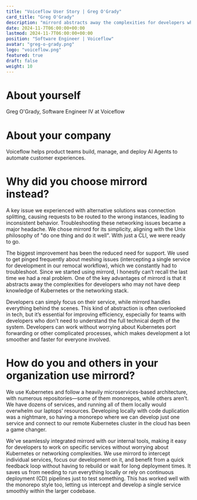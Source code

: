 ```yaml
---
title: "Voiceflow User Story | Greg O'Grady"
card_title: "Greg O'Grady"
description: "mirrord abstracts away the complexities for developers who may not have deep knowledge of Kubernetes or the networking stack"
date: 2024-11-7T06:00:00+00:00
lastmod: 2024-11-7T06:00:00+00:00
position: "Software Engineer | Voiceflow"
avatar: "greg-o-grady.png"
logo: "voiceflow.png"
featured: true
draft: false
weight: 10
---
```


# About yourself 
Greg O'Grady, Software Engineer IV at Voiceflow

# About your company
Voiceflow helps product teams build, manage, and deploy AI Agents to automate customer experiences.


# Why did you choose mirrord instead? 

A key issue we experienced with alternative solutions was connection splitting, causing requests to be routed to the wrong instances, leading to inconsistent behavior. Troubleshooting these networking issues became a major headache. We chose mirrord for its simplicity, aligning with the Unix philosophy of "do one thing and do it well". With just a CLI, we were ready to go. 

The biggest improvement has been the reduced need for support. We used to get pinged frequently about meshing issues (intercepting a single service for development in our remocal workflow), which we constantly had to troubleshoot. 
Since we started using mirrord, I honestly can’t recall the last time we had a real problem. One of the key advantages of mirrord is that it abstracts away the complexities for developers who may not have deep knowledge of Kubernetes or the networking stack.

Developers can simply focus on their service, while mirrord handles everything behind the scenes. This kind of abstraction is often overlooked in tech, but it’s essential for improving efficiency, especially for teams with developers who don’t need to understand the full technical depth of the system. Developers can work without worrying about Kubernetes port forwarding or other complicated processes, which makes development a lot smoother and faster for everyone involved.

# How do you and others in your organization use mirrord? 
We use Kubernetes and follow a heavily microservices-based architecture, with numerous repositories—some of them monorepos, while others aren’t. We have dozens of services, and running all of them locally would overwhelm our laptops’ resources. Developing locally with code duplication was a nightmare, so having a monorepo where we can develop just one service and connect to our remote Kubernetes cluster in the cloud has been a game changer. 

We've seamlessly integrated mirrord with our internal tools, making it easy for developers to work on specific services without worrying about Kubernetes or networking complexities. We use mirrord to intercept individual services, focus our development on it, and benefit from a quick feedback loop without having to rebuild or wait for long deployment times. It saves us from needing to run everything locally or rely on continuous deployment (CD) pipelines just to test something. This has worked well with the monorepo style too, letting us intercept and develop a single service smoothly within the larger codebase.
